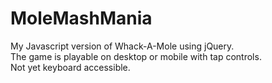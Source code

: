 # MoleMashMania
	
My Javascript version of Whack-A-Mole using jQuery. <br />
The game is playable on desktop or mobile with tap controls. <br />
Not yet keyboard accessible.
